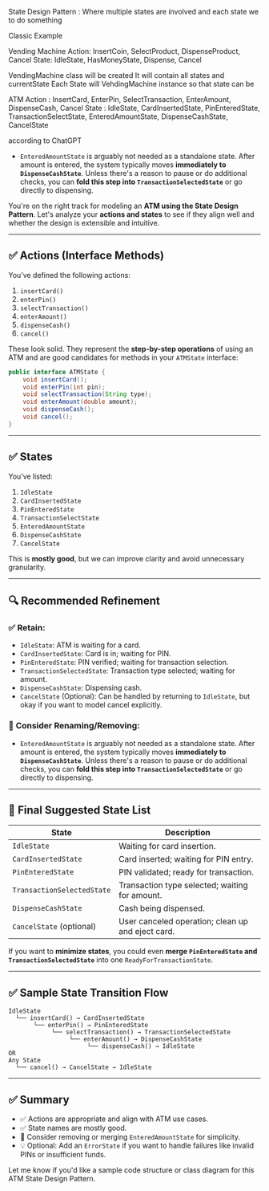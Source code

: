

State Design Pattern : Where multiple states are involved and each state we to do something 

Classic Example 

Vending Machine 
Action: InsertCoin, SelectProduct, DispenseProduct, Cancel
State: IdleState, HasMoneyState, Dispense, Cancel

VendingMachine class will be created 
It will contain all states and currentState
Each State will VehdingMachine instance so that state can be 


ATM
Action : InsertCard, EnterPin, SelectTransaction, EnterAmount, DispenseCash, Cancel
State : IdleState, CardInsertedState, PinEnteredState, TransactionSelectState, EnteredAmountState, DispenseCashState, CancelState

according to ChatGPT 

* `EnteredAmountState` is arguably not needed as a standalone state. After amount is entered, the system typically moves **immediately to `DispenseCashState`**. Unless there's a reason to pause or do additional checks, you can **fold this step into `TransactionSelectedState`** or go directly to dispensing.


You're on the right track for modeling an **ATM using the State Design Pattern**. Let's analyze your **actions and states** to see if they align well and whether the design is extensible and intuitive.

---

## ✅ **Actions (Interface Methods)**

You’ve defined the following actions:

1. `insertCard()`
2. `enterPin()`
3. `selectTransaction()`
4. `enterAmount()`
5. `dispenseCash()`
6. `cancel()`

These look solid. They represent the **step-by-step operations** of using an ATM and are good candidates for methods in your `ATMState` interface:

```java
public interface ATMState {
    void insertCard();
    void enterPin(int pin);
    void selectTransaction(String type);
    void enterAmount(double amount);
    void dispenseCash();
    void cancel();
}
```

---

## ✅ **States**

You’ve listed:

1. `IdleState`
2. `CardInsertedState`
3. `PinEnteredState`
4. `TransactionSelectState`
5. `EnteredAmountState`
6. `DispenseCashState`
7. `CancelState`

This is **mostly good**, but we can improve clarity and avoid unnecessary granularity.

---

## 🔍 Recommended Refinement

### ✅ **Retain:**

* `IdleState`: ATM is waiting for a card.
* `CardInsertedState`: Card is in; waiting for PIN.
* `PinEnteredState`: PIN verified; waiting for transaction selection.
* `TransactionSelectedState`: Transaction type selected; waiting for amount.
* `DispenseCashState`: Dispensing cash.
* `CancelState` (Optional): Can be handled by returning to `IdleState`, but okay if you want to model cancel explicitly.

### 🚫 **Consider Renaming/Removing:**

* `EnteredAmountState` is arguably not needed as a standalone state. After amount is entered, the system typically moves **immediately to `DispenseCashState`**. Unless there's a reason to pause or do additional checks, you can **fold this step into `TransactionSelectedState`** or go directly to dispensing.

---

## 🧠 Final Suggested State List

| **State**                  | **Description**                                   |
| -------------------------- | ------------------------------------------------- |
| `IdleState`                | Waiting for card insertion.                       |
| `CardInsertedState`        | Card inserted; waiting for PIN entry.             |
| `PinEnteredState`          | PIN validated; ready for transaction.             |
| `TransactionSelectedState` | Transaction type selected; waiting for amount.    |
| `DispenseCashState`        | Cash being dispensed.                             |
| `CancelState` (optional)   | User canceled operation; clean up and eject card. |

If you want to **minimize states**, you could even **merge `PinEnteredState` and `TransactionSelectedState`** into one `ReadyForTransactionState`.

---

## ✅ Sample State Transition Flow

```plaintext
IdleState 
  └── insertCard() → CardInsertedState
       └── enterPin() → PinEnteredState
            └── selectTransaction() → TransactionSelectedState
                 └── enterAmount() → DispenseCashState
                      └── dispenseCash() → IdleState
OR
Any State
  └── cancel() → CancelState → IdleState
```

---

## ✅ Summary

* ✅ Actions are appropriate and align with ATM use cases.
* ✅ State names are mostly good.
* 🔄 Consider removing or merging `EnteredAmountState` for simplicity.
* 💡 Optional: Add an `ErrorState` if you want to handle failures like invalid PINs or insufficient funds.

Let me know if you'd like a sample code structure or class diagram for this ATM State Design Pattern.
